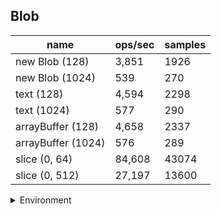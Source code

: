 ## Blob

|name|ops/sec|samples|
|-|-|-|
|new Blob (128)|3,851|1926|
|new Blob (1024)|539|270|
|text (128)|4,594|2298|
|text (1024)|577|290|
|arrayBuffer (128)|4,658|2337|
|arrayBuffer (1024)|576|289|
|slice (0, 64)|84,608|43074|
|slice (0, 512)|27,197|13600|


<details>
<summary>Environment</summary>

* __Machine:__ linux x64 | 4 vCPUs | 7.6GB Mem
* __Run:__ Wed Oct 15 2025 21:01:12 GMT+0000 (Coordinated Universal Time)
* __Node:__ `v20.0.0`
</details>

<!--
{"environment":{"platform":"linux","arch":"x64","cpus":4,"totalMemory":7.597843170166016},"benchmarks":[{"name":"new Blob (128)","samples":1926,"opsSec":3851.276067934958},{"name":"new Blob (1024)","samples":270,"opsSec":539.3305893444726},{"name":"text (128)","samples":2298,"opsSec":4594.266968991025},{"name":"text (1024)","samples":290,"opsSec":577.0029061169197},{"name":"arrayBuffer (128)","samples":2337,"opsSec":4658.544310273452},{"name":"arrayBuffer (1024)","samples":289,"opsSec":576.7291830125237},{"name":"slice (0, 64)","samples":43074,"opsSec":84608.06003675115},{"name":"slice (0, 512)","samples":13600,"opsSec":27197.155231957047}]}-->
